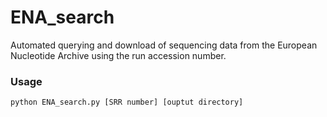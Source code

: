 # ENA_search
Automated querying and download of sequencing data from the European Nucleotide Archive using the run accession number.

### Usage

```bash
python ENA_search.py [SRR number] [ouptut directory]
```
